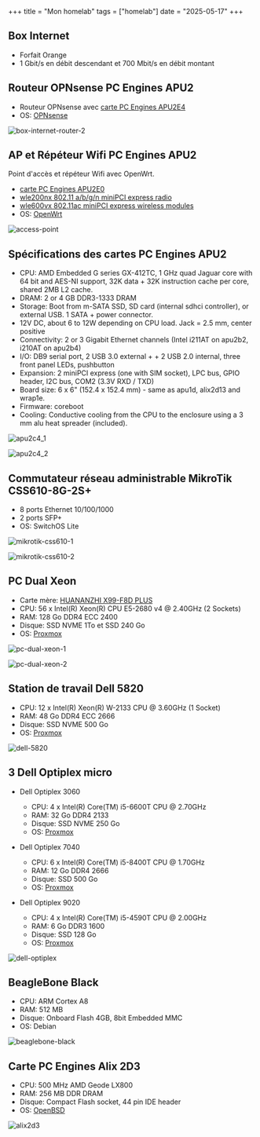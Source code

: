 +++
title = "Mon homelab"
tags = ["homelab"]
date = "2025-05-17"
+++

## Box Internet

- Forfait Orange
- 1 Gbit/s en débit descendant et 700 Mbit/s en débit montant

## Routeur OPNsense PC Engines APU2

- Routeur OPNsense avec [carte PC Engines APU2E4](https://www.pcengines.ch/apu2e4.htm)
- OS: [OPNsense](https://opnsense.org/)

![box-internet-router-2](images/box-internet-router-2.png)


## AP et Répéteur Wifi PC Engines APU2

Point d'accès et répéteur Wifi avec OpenWrt.

- [carte PC Engines APU2E0](https://www.pcengines.ch/apu2e0.htm)
- [wle200nx 802.11 a/b/g/n miniPCI express radio](https://www.pcengines.ch/wle200nx.htm)
- [wle600vx 802.11ac miniPCI express wireless modules](https://www.pcengines.ch/wle600vx.htm)
- OS: [OpenWrt](https://openwrt.org/)

![access-point](images/access-point.png)

## Spécifications des cartes PC Engines APU2

- CPU: AMD Embedded G series GX-412TC, 1 GHz quad Jaguar core with 64 bit and AES-NI support, 32K data + 32K instruction cache per core, shared 2MB L2 cache.
- DRAM: 2 or 4 GB DDR3-1333 DRAM
- Storage: Boot from m-SATA SSD, SD card (internal sdhci controller), or external USB. 1 SATA + power connector.
- 12V DC, about 6 to 12W depending on CPU load. Jack = 2.5 mm, center positive
- Connectivity: 2 or 3 Gigabit Ethernet channels (Intel i211AT on apu2b2, i210AT on apu2b4)
- I/O: DB9 serial port, 2 USB 3.0 external + + 2 USB 2.0 internal, three front panel LEDs, pushbutton
- Expansion: 2 miniPCI express (one with SIM socket), LPC bus, GPIO header, I2C bus, COM2 (3.3V RXD / TXD)
- Board size: 6 x 6" (152.4 x 152.4 mm) - same as apu1d, alix2d13 and wrap1e.
- Firmware: coreboot
- Cooling: Conductive cooling from the CPU to the enclosure using a 3 mm alu heat spreader (included).

![apu2c4_1](images/apu2c4_1.png)

![apu2c4_2](images/apu2c4_2.png)

## Commutateur réseau administrable MikroTik CSS610-8G-2S+

- 8 ports Ethernet 10/100/1000
- 2 ports SFP+
- OS: SwitchOS Lite

![mikrotik-css610-1](images/mikrotik-css610-1.png)

![mikrotik-css610-2](images/mikrotik-css610-2.png)

## PC Dual Xeon

- Carte mère: [HUANANZHI X99-F8D PLUS](http://www.huananzhi.com/en/more.php?lm=10&id=311)
- CPU: 56 x Intel(R) Xeon(R) CPU E5-2680 v4 @ 2.40GHz (2 Sockets)
- RAM: 128 Go DDR4 ECC 2400
- Disque: SSD NVME 1To et SSD 240 Go
- OS: [Proxmox](https://www.proxmox.com/en/)

![pc-dual-xeon-1](images/pc-dual-xeon-1.png)

![pc-dual-xeon-2](images/pc-dual-xeon-2.png)

## Station de travail Dell 5820

- CPU: 12 x Intel(R) Xeon(R) W-2133 CPU @ 3.60GHz (1 Socket)
- RAM: 48 Go DDR4 ECC 2666
- Disque: SSD NVME 500 Go
- OS: [Proxmox](https://www.proxmox.com/en/)

![dell-5820](images/dell-5820.png)

## 3 Dell Optiplex micro

- Dell Optiplex 3060
  - CPU: 4 x Intel(R) Core(TM) i5-6600T CPU @ 2.70GHz
  - RAM: 32 Go DDR4 2133
  - Disque: SSD NVME 250 Go
  - OS: [Proxmox](https://www.proxmox.com/en/)
  
- Dell Optiplex 7040
  - CPU: 6 x Intel(R) Core(TM) i5-8400T CPU @ 1.70GHz
  - RAM: 12 Go DDR4 2666
  - Disque: SSD 500 Go
  - OS: [Proxmox](https://www.proxmox.com/en/)

- Dell Optiplex 9020
  - CPU: 4 x Intel(R) Core(TM) i5-4590T CPU @ 2.00GHz
  - RAM: 6 Go DDR3 1600
  - Disque: SSD 128 Go
  - OS: [Proxmox](https://www.proxmox.com/en/)

![dell-optiplex](images/dell-optiplex.png)

## BeagleBone Black

- CPU: ARM Cortex A8
- RAM: 512 MB
- Disque: Onboard Flash 4GB, 8bit Embedded MMC
- OS: Debian

![beaglebone-black](images/beaglebone-black.png)

## Carte PC Engines Alix 2D3

- CPU: 500 MHz AMD Geode LX800
- RAM: 256 MB DDR DRAM
- Disque: Compact Flash socket, 44 pin IDE header
- OS: [OpenBSD](https://www.openbsd.org/)

![alix2d3](images/alix2d3.png)
